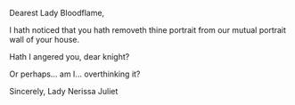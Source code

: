 <!-- title: Dearest Knight -->

Dearest Lady Bloodflame,

I hath noticed that you hath removeth thine portrait from our mutual portrait wall of your house.

Hath I angered you, dear knight?

Or perhaps... am I... overthinking it?

Sincerely,
Lady Nerissa Juliet
